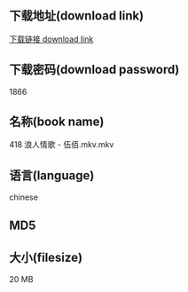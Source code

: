 ## 下载地址(download link)
[下载链接 download link](https://voluble-croquembouche-d321dc.netlify.app/?s=418+%E6%B5%AA%E4%BA%BA%E6%83%85%E6%AD%8C+-+%E4%BC%8D%E4%BD%B0.mkv)

## 下载密码(download password)
1866

## 名称(book name)
418 浪人情歌 - 伍佰.mkv.mkv

## 语言(language)
chinese

## MD5


## 大小(filesize)
20 MB
